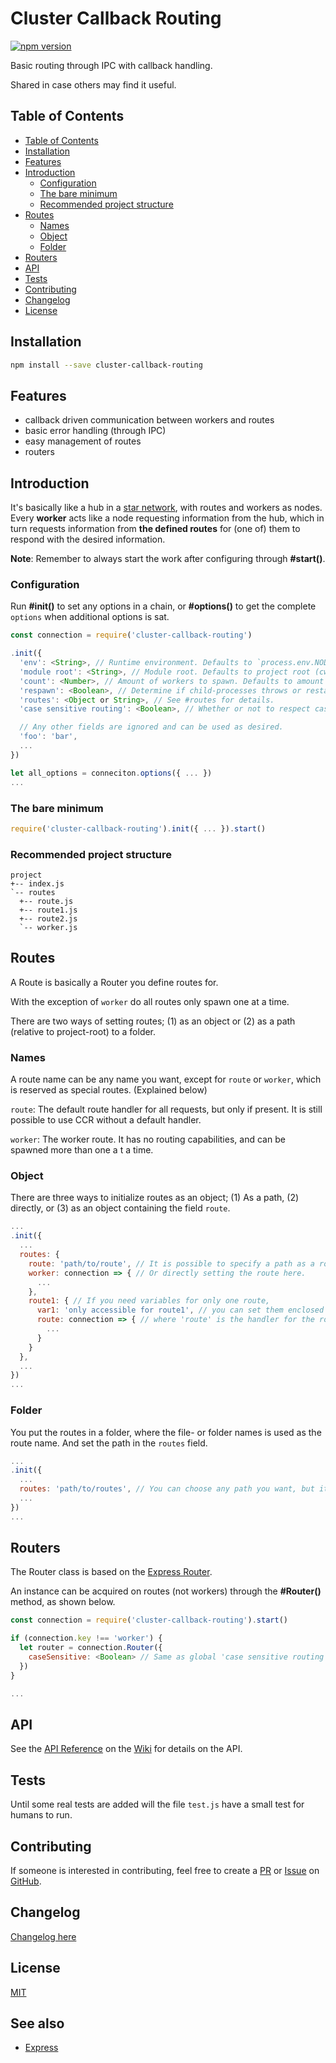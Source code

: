 # Cluster Callback Routing
[![npm version](https://img.shields.io/npm/v/cluster-callback-routing.svg?style=flat)](https://www.npmjs.com/package/cluster-callback-routing)

Basic routing through IPC with callback handling.

Shared in case others may find it useful.

## Table of Contents

<!-- TOC depthFrom:2 depthTo:6 withLinks:1 updateOnSave:1 orderedList:0 -->

- [Table of Contents](#table-of-contents)
- [Installation](#installation)
- [Features](#features)
- [Introduction](#introduction)
	- [Configuration](#configuration)
	- [The bare minimum](#the-bare-minimum)
	- [Recommended project structure](#recommended-project-structure)
- [Routes](#routes)
	- [Names](#names)
	- [Object](#object)
	- [Folder](#folder)
- [Routers](#routers)
- [API](#api)
- [Tests](#tests)
- [Contributing](#contributing)
- [Changelog](#changelog)
- [License](#license)

<!-- /TOC -->

## Installation
```sh
npm install --save cluster-callback-routing
```

## Features
-   callback driven communication between workers and routes
-   basic error handling (through IPC)
-   easy management of routes
-   routers

## Introduction
It's basically like a hub in a [star network](https://en.wikipedia.org/wiki/Star_network), with routes and workers as nodes. Every __worker__ acts like a node requesting information from the hub, which in turn requests information from __the defined routes__ for (one of) them to respond with the desired information.

__Note__: Remember to always start the work after configuring through __#start()__.

### Configuration
Run __#init()__ to set any options in a chain, or __#options()__ to get the complete `options` when additional options is sat.

```js
const connection = require('cluster-callback-routing')

.init({
  'env': <String>, // Runtime environment. Defaults to `process.env.NODE_ENV` if set or 'development'.
  'module root': <String>, // Module root. Defaults to project root (cwd).
  'count': <Number>, // Amount of workers to spawn. Defaults to amount of CPU-cores on system.
  'respawn': <Boolean>, // Determine if child-processes throws or restarts on error. Defaults to true.
  'routes': <Object or String>, // See #routes for details.
  'case sensitive routing': <Boolean>, // Whether or not to respect case sensitivity while routing. Does not apply to route names.

  // Any other fields are ignored and can be used as desired.
  'foo': 'bar',
  ...
})

let all_options = conneciton.options({ ... })
...
```

### The bare minimum
```js
require('cluster-callback-routing').init({ ... }).start()
```

### Recommended project structure
```
project
+-- index.js
`-- routes
  +-- route.js
  +-- route1.js
  +-- route2.js
  `-- worker.js
```

## Routes
A Route is basically a Router you define routes for.

With the exception of `worker` do all routes only spawn one at a time.

There are two ways of setting routes; (1) as an object or (2) as a path (relative to project-root) to a folder.

### Names
A route name can be any name you want, except for `route` or `worker`, which is reserved as special routes. (Explained below)

`route`: The default route handler for all requests, but only if present. It is still possible to use CCR without a default handler.

`worker`: The worker route. It has no routing capabilities, and can be spawned more than one a t a time.

### Object
There are three ways to initialize routes as an object; (1) As a path, (2) directly, or (3) as an object containing the field `route`.

```js
...
.init({
  ...
  routes: {
    route: 'path/to/route', // It is possible to specify a path as a route.
    worker: connection => { // Or directly setting the route here.
      ...
    },
    route1: { // If you need variables for only one route,
      var1: 'only accessible for route1', // you can set them enclosed in an object,
      route: connection => { // where 'route' is the handler for the route.
      	...
      }
    }
  },
  ...
})
...
```

### Folder
You put the routes in a folder, where the file- or folder names is used as the route name. And set the path in the `routes` field.

```js
...
.init({
  ...
  routes: 'path/to/routes', // You can choose any path you want, but it must lead to a folder.
  ...
})
...
```

## Routers
The Router class is based on the [Express Router](https://github.com/expressjs/express/tree/master/lib/router).

An instance can be acquired on routes (not workers) through the __#Router()__ method, as shown below.
```js
const connection = require('cluster-callback-routing').start()

if (connection.key !== 'worker') {
  let router = connection.Router({
    caseSensitive: <Boolean> // Same as global 'case sensitive routing' or sat here.
  })
}

...
```

## API
See the [API Reference](https://github.com/revam/cluster-callback-routing/wiki/API-Reference)  on the [Wiki](https://github.com/revam/cluster-callback-routing/wiki) for details on the API.

## Tests
Until some real tests are added will the file `test.js` have a small test for humans to run.

## Contributing
If someone is interested in contributing, feel free to create a [PR](https://github.com/revam/cluster-callback-routing/pulls) or [Issue](https://github.com/revam/cluster-callback-routing/issues) on [GitHub](https://github.com/revam/cluster-callback-routing).

## Changelog
[Changelog here](./CHANGES.md)

## License
[MIT](./LICENSE)

## See also
-   [Express](https://github.com/expressjs/express)
